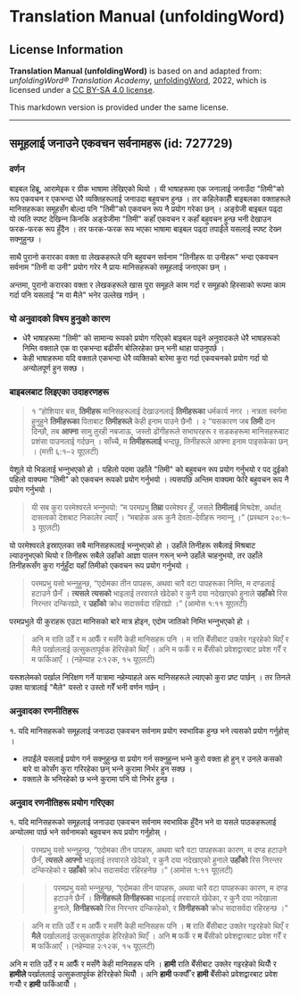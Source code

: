 # Translation Manual (unfoldingWord)

## License Information

**Translation Manual (unfoldingWord)** is based on and adapted from: _unfoldingWord® Translation Academy_, [unfoldingWord](https://unfoldingword.org/utw), 2022, which is licensed under a [CC BY-SA 4.0 license](https://creativecommons.org/licenses/by-sa/4.0/legalcode.en).

This markdown version is provided under the same license.



--------------------------------

## समूहलाई जनाउने एकवचन सर्वनामहरू (id: 727729)

### वर्णन

बाइबल हिब्रू, आरामेइक र ग्रीक भाषामा लेखिएको थियो । यी भाषाहरूमा एक जनालाई जनाउँदा "तिमी"को रूप एकवचन र एकभन्दा धेरै व्यक्तिहरूलाई जनाउदा बहुवचन हुन्छ । तर कहिलेकाहीँ बाइबलका वक्ताहरूले मानिसहरूका समूहसँग बोल्दा पनि "तिमी"को एकवचन रूप नै प्रयोग गरेका छन् । अङ्ग्रेजी बाइबल पढ्दा यो त्यति स्पष्ट देखिन्‍न किनकि अङ्ग्रेजीमा "तिमी" कहाँ एकवचन र कहाँ बहुवचन हुन्छ भनी देखाउन फरक\-फरक रूप हुँदैन । तर फरक\-फरक रूप भएका भाषामा बाइबल पढ्दा तपाईंले यसलाई स्पष्ट देख्‍न सक्‍नुहुन्छ ।

साथै पुरानो करारका वक्ता वा लेखकहरूले पनि बहुवचन सर्वनाम "तिनीहरू वा उनीहरू" भन्दा एकवचन सर्वनाम "तिनी वा उनी" प्रयोग गरेर नै प्रायः मानिसहरूको समूहलाई जनाएका छन् ।

अन्तमा, पुरानो करारका वक्ता र लेखकहरूले खास पूरा समूहले काम गर्दा र समूहको हिस्साको रूपमा काम गर्दा पनि यसलाई "म वा मैले" भनेर उल्लेख गर्छन् ।

### यो अनुवादको विषय हुनुको कारण

* धेरै भाषाहरूमा "तिमी" को सामान्य रूपको प्रयोग गरिएको बाइबल पढ्ने अनुवादकले धेरै भाषाहरूको निम्ति वक्ताले एक वा एकभन्दा बढीसँग बोलिरहेका छन् भनी थाहा पाउनुपर्छ ।
* केही भाषाहरूमा यदि वक्ताले एकभन्दा धेरै व्यक्तिको बारेमा कुरा गर्दा एकवचनको प्रयोग गर्दा यो अन्योलपूर्ण हुन सक्छ ।

### बाइबलबाट लिइएका उदाहरणहरू

> १ “होशियार बस, **तिमीहरू** मानिसहरूलाई देखाउनलाई **तिमीहरूका** धर्मकार्य नगर । नत्रता स्‍वर्गमा हुनुहुने **तिमीहरूका** पिताबाट **तिमीहरूले** केही इनाम पाउने छैनौ । २ “यसकारण जब **तिमी** दान दिन्‍छौ, तब **आफ्‍ना** सामु तुरही नबजाऊ, जस्‍तो ढोंगीहरूले सभाघरहरू र सडकहरूमा मानिसहरूबाट प्रशंसा पाउनलाई गर्दछन्‌ । साँच्‍चै, म **तिमीहरूलाई** भन्‍दछु, तिनीहरूले आफ्‍ना इनाम पाइसकेका छन्‌ । (मत्ती ६:१–२ यूएलटी)

येशूले यो भिडलाई भन्‍नुभएको हो । पहिलो पदमा उहाँले "तिमी" को बहुवचन रूप प्रयोग गर्नुभयो र पद दुईको पहिलो वाक्यमा "तिमी" को एकवचन रूपको प्रयोग गर्नुभयो । त्यसपछि अन्तिम वाक्यमा फेरि बहुवचन रूप नै प्रयोग गर्नुभयो ।

> यी सब कुरा परमेश्‍वरले भन्‍नुभयो: “म परमप्रभु **तिम्रा** परमेश्‍वर हुँ, जसले **तिमीलाई** मिश्रदेश, अर्थात्‌ दासत्‍वको देशबाट निकालेर ल्‍याएँ । “मबाहेक अरू कुनै देवता\-देवीहरू नमान्‍नू ।” (प्रस्थान २०:१–३ यूएलटी)

यो परमेश्‍वरले इस्राएलका सबै मानिसहरूलाई भन्‍नुभएको हो । उहाँले तिनीहरू सबैलाई मिश्रबाट ल्याउनुभएको थियो र तिनीहरू सबैले उहाँको आज्ञा पालन गरून् भन्‍ने उहाँले चाहनुभयो, तर उहाँले तिनीहरूसँग कुरा गर्नुहुँदा यहाँ तिमीको एकवचन रूप प्रयोग गर्नुभयो ।

> परमप्रभु यसो भन्‍नुहुन्‍छ, “एदोमका तीन पापहरू, अथवा चारै वटा पापहरूका निम्ति, म दण्डलाई हटाउने छैनँ । **त्‍यसले** **त्यसको** भाइलाई तरवारले खेदेको र कुनै दया नदेखाएको हुनाले **उहाँको** रिस निरन्‍तर दन्‍किरह्यो, र **उहाँको** क्रोध सदासर्वदा रहिरह्यो ।” (आमोस १:११ यूएलटी)

परमप्रभुले यी कुराहरू एउटा मानिसको बारे मात्र होइन, एदोम जातिको निम्ति भन्‍नुभएको हो ।

> अनि म राति उठेँ र म आफैँ र मसँगै केही मानिसहरू पनि । म राति बेँसीबाट उक्लेर गइरहेको थिएँ र मैले पर्खाललाई उत्सुकतापूर्वक हेरिरहेको थिएँ । अनि म फर्कें र म बेँसीको प्रवेशद्वारबाट प्रवेश गरेँ र म फर्किआएँ । (नहेम्याह २ः१२क, १५ यूएलटी)

यरूशलेमको पर्खाल निरिक्षण गर्ने यात्रामा नहेम्याहले अरू मानिसहरूले ल्याएको कुरा प्रष्ट पार्छन् । तर तिनले उक्त यात्रालाई "मैले" यस्तो र उस्तो गरेँ भनी वर्णन गर्छन् ।

### अनुवादका रणनीतिहरू

१. यदि मानिसहरूको समूहलाई जनाउदा एकवचन सर्वनाम प्रयोग स्वभाविक हुन्छ भने त्यसको प्रयोग गर्नुहोस् ।

* तपाईंले यसलाई प्रयोग गर्न सक्नुहुन्छ वा प्रयोग गर्न सक्‍नुहुन्‍न भन्‍ने कुरो वक्ता हो हुन् र उनले कसको बारे वा कोसँग कुरा गरिरहेका छन् भन्‍ने कुरामा निर्भर हुन सक्छ ।
* वक्ताले के भनिरहेको छ भन्‍ने कुरामा पनि यो निर्भर हुन्छ ।

### अनुवाद रणनीतिहरू प्रयोग गरिएका

१. यदि मानिसहरूको समूहलाई जनाउदा एकवचन सर्वनाम स्वभाविक हुँदैन भने वा यसले पाठकहरूलाई अन्योलमा पार्छ भने सर्वनामको बहुवचन रूप प्रयोग गर्नुहोस् ।

> परमप्रभु यसो भन्‍नुहुन्‍छ, “एदोमका तीन पापहरू, अथवा चारै वटा पापहरूका कारण, म दण्ड हटाउने छैनँ, **त्‍यसले** **आफ्‍नो** भाइलाई तरवारले खेदेको, र कुनै दया नदेखाएको हुनाले **उहाँको** रिस निरन्‍तर दन्‍किरहेको र **उहाँको** क्रोध सदासर्वदा रहिरहनेछ ।" (आमोस १:११ यूएलटी)

> > परमप्रभु यसो भन्‍नुहुन्‍छ, “एदोमका तीन पापहरू, अथवा चारै वटा पापहरूका कारण, म दण्ड हटाउने छैनँ । **तिनीहरूले** **तिनीहरूका** भाइलाई तरवारले खेदेका, र कुनै दया नदेखाला हुनाले, **तिनीहरूको** रिस निरन्‍तर दन्‍किरहेको, र **तिनीहरूको** क्रोध सदासर्वदा रहिरहन्छ ।"

> अनि म राति उठेँ र म आफैँ र मसँगै केही मानिसहरू पनि । **म** राति बेँसीबाट उक्लेर गइरहेको थिएँ र **मैले** पर्खाललाई उत्सुकतापूर्वक हेरिरहेको थिएँ । अनि **म** फर्कें र **म** बेँसीको प्रवेशद्वारबाट प्रवेश गरेँ र **म** फर्किआएँ । (नहेम्याह २ः१२क, १५ यूएलटी)

अनि म राति उठेँ र म आफैँ र मसँगै केही मानिसहरू पनि । **हामी** राति बेँसीबाट उक्लेर गइरहेको थियौँ र **हामीले** पर्खाललाई उत्सुकतापूर्वक हेरिरहेको थियौँ । अनि **हामी** फर्क्यौँ र **हामी** बेँसीको प्रवेशद्वारबाट प्रवेश गर्‍यौँ र **हामी** फर्किआयौँ ।


